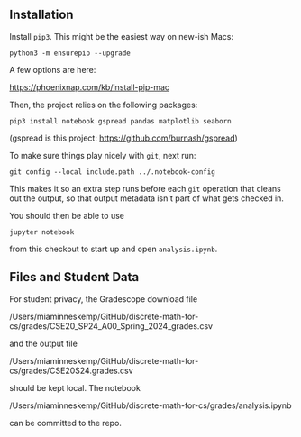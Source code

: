 
## Installation

Install `pip3`. This might be the easiest way on new-ish Macs:

```
python3 -m ensurepip --upgrade
```

A few options are here:

https://phoenixnap.com/kb/install-pip-mac

Then, the project relies on the following packages:

```
pip3 install notebook gspread pandas matplotlib seaborn
```

(gspread is this project: https://github.com/burnash/gspread)

To make sure things play nicely with `git`, next run:

```
git config --local include.path ../.notebook-config
```

This makes it so an extra step runs before each `git` operation that cleans out
the output, so that output metadata isn't part of what gets checked in.

You should then be able to use

```
jupyter notebook
```

from this checkout to start up and open `analysis.ipynb`.


## Files and Student Data

For student privacy, the Gradescope download file

/Users/miaminneskemp/GitHub/discrete-math-for-cs/grades/CSE20_SP24_A00_Spring_2024_grades.csv

and the output file 

/Users/miaminneskemp/GitHub/discrete-math-for-cs/grades/CSE20S24.grades.csv

should be kept local.  The notebook 

/Users/miaminneskemp/GitHub/discrete-math-for-cs/grades/analysis.ipynb

can be committed to the repo.